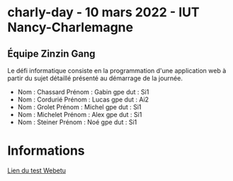 # charly-day - 10 mars 2022 - IUT Nancy-Charlemagne

## Équipe Zinzin Gang

Le défi informatique consiste en la programmation d'une application web à partir du sujet détaillé présenté au démarrage de la journée.

- Nom	: Chassard			Prénom :	Gabin	  	gpe dut : Si1
- Nom	: Cordurié			Prénom :	Lucas	  	gpe dut : Ai2
- Nom	: Grolet		  	Prénom :	Michel		gpe dut : Si1
- Nom	: Michelet			Prénom :	Alex			gpe dut : Si1
- Nom	: Steiner		  	Prénom :	Noé		  	gpe dut : Si1

# Informations

[Lien du test Webetu](https://webetu.iutnc.univ-lorraine.fr/~grolet4u/charly-day/)
